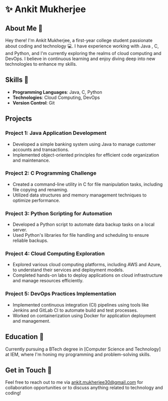 # ✨ Ankit Mukherjee 

## About Me 🤙
Hey there! I'm Ankit Mukherjee, a first-year college student passionate about coding and technology :computer:. I have experience working with Java , C, and Python, and I'm currently exploring the realms of cloud computing and DevOps. I believe in continuous learning and enjoy diving deep into new technologies to enhance my skills.

## Skills 🧮
- **Programming Languages**: Java, C, Python
- **Technologies**: Cloud Computing, DevOps
- **Version Control**: Git

## Projects
### Project 1: Java Application Development
- Developed a simple banking system using Java to manage customer accounts and transactions.
- Implemented object-oriented principles for efficient code organization and maintenance.

### Project 2: C Programming Challenge
- Created a command-line utility in C for file manipulation tasks, including file copying and renaming.
- Utilized data structures and memory management techniques to optimize performance.

### Project 3: Python Scripting for Automation
- Developed a Python script to automate data backup tasks on a local server.
- Used Python's libraries for file handling and scheduling to ensure reliable backups.

### Project 4: Cloud Computing Exploration
- Explored various cloud computing platforms, including AWS and Azure, to understand their services and deployment models.
- Completed hands-on labs to deploy applications on cloud infrastructure and manage resources efficiently.

### Project 5: DevOps Practices Implementation
- Implemented continuous integration (CI) pipelines using tools like Jenkins and GitLab CI to automate build and test processes.
- Worked on containerization using Docker for application deployment and management.

## Education 🏫
Currently pursuing a BTech degree in [Computer Science and Technology] at IEM, where I'm honing my programming and problem-solving skills.

## Get in Touch 🤝
Feel free to reach out to me via ankit.mukherjee30@gmail.com for collaboration opportunities or to discuss anything related to technology and coding!

